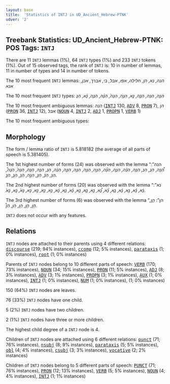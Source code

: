 ```yaml
---
layout: base
title:  'Statistics of INTJ in UD_Ancient_Hebrew-PTNK'
udver: '2'
---
```


## Treebank Statistics: UD_Ancient_Hebrew-PTNK: POS Tags: `INTJ`

There are 11 `INTJ` lemmas (1%), 64 `INTJ` types (1%) and 233 `INTJ` tokens (1%).
Out of 15 observed tags, the rank of `INTJ` is: 10 in number of lemmas, 11 in number of types and 14 in number of tokens.

The 10 most frequent `INTJ` lemmas: <em>הנה, נא, הן, חלילה, אפו, אבל, בי, אברך, אכן, אנא</em>

The 10 most frequent `INTJ` types:  <em>הִנֵּ֥ה, הִנֵּה, הִנֵּ֤ה, נָ֥א, הִנֵּ֣ה, הִנֵּה֙, הִנֵּ֨ה, הִנֵּ֛ה, נָ֨א, הִנֵּֽ</em>

The 10 most frequent ambiguous lemmas: <em>הנה</em> (<tt><a href="hbo_ptnk-pos-INTJ.html">INTJ</a></tt> 130, <tt><a href="hbo_ptnk-pos-ADV.html">ADV</a></tt> 8, <tt><a href="hbo_ptnk-pos-PRON.html">PRON</a></tt> 7), <em>הן</em> (<tt><a href="hbo_ptnk-pos-PRON.html">PRON</a></tt> 36, <tt><a href="hbo_ptnk-pos-INTJ.html">INTJ</a></tt> 12), <em>אבל</em> (<tt><a href="hbo_ptnk-pos-NOUN.html">NOUN</a></tt> 4, <tt><a href="hbo_ptnk-pos-INTJ.html">INTJ</a></tt> 2, <tt><a href="hbo_ptnk-pos-ADJ.html">ADJ</a></tt> 1, <tt><a href="hbo_ptnk-pos-PROPN.html">PROPN</a></tt> 1, <tt><a href="hbo_ptnk-pos-VERB.html">VERB</a></tt> 1)

The 10 most frequent ambiguous types:  



## Morphology

The form / lemma ratio of `INTJ` is 5.818182 (the average of all parts of speech is 5.381405).

The 1st highest number of forms (24) was observed with the lemma “הנה”: <em>הִ֠נֵּה, הִנְ, הִנְּ, הִנֵּ֖ה, הִנֵּ֗ה, הִנֵּ֛ה, הִנֵּ֞ה, הִנֵּ֣ה, הִנֵּ֤ה, הִנֵּ֥ה, הִנֵּ֧ה, הִנֵּ֨ה, הִנֵּֽ, הִנֵּֽה, הִנֵּה, הִנֵּה֙, הִנֵּה֩, הִנֶּ, הִנֶּ֔, הִנֶּ֣, הִנֶּ֣ה, הִנֶּ֥, הִנָּ֖, הִנָּ֥</em>.

The 2nd highest number of forms (20) was observed with the lemma “נא”: <em>נָ֔א, נָ֕א, נָ֖א, נָ֗א, נָ֛א, נָ֞א, נָ֠א, נָ֣א, נָ֤א, נָ֥א, נָ֨א, נָּ֛א, נָּ֜א, נָּ֣א, נָּ֤א, נָּ֥א, נָּא, נָּא֙, נָֽא, נָא֙</em>.

The 3rd highest number of forms (6) was observed with the lemma “הן”: <em>הֵ֑ן, הֵ֣ן, הֵ֤ן, הֵ֥ן, הֵן, הֵן֩</em>.

`INTJ` does not occur with any features.


## Relations

`INTJ` nodes are attached to their parents using 4 different relations: <tt><a href="hbo_ptnk-dep-discourse.html">discourse</a></tt> (219; 94% instances), <tt><a href="hbo_ptnk-dep-ccomp.html">ccomp</a></tt> (12; 5% instances), <tt><a href="hbo_ptnk-dep-parataxis.html">parataxis</a></tt> (1; 0% instances), <tt><a href="hbo_ptnk-dep-root.html">root</a></tt> (1; 0% instances)

Parents of `INTJ` nodes belong to 10 different parts of speech: <tt><a href="hbo_ptnk-pos-VERB.html">VERB</a></tt> (170; 73% instances), <tt><a href="hbo_ptnk-pos-NOUN.html">NOUN</a></tt> (34; 15% instances), <tt><a href="hbo_ptnk-pos-PRON.html">PRON</a></tt> (11; 5% instances), <tt><a href="hbo_ptnk-pos-ADJ.html">ADJ</a></tt> (8; 3% instances), <tt><a href="hbo_ptnk-pos-ADV.html">ADV</a></tt> (3; 1% instances), <tt><a href="hbo_ptnk-pos-PROPN.html">PROPN</a></tt> (3; 1% instances), <tt><a href="hbo_ptnk-pos-AUX.html">AUX</a></tt> (1; 0% instances), <tt><a href="hbo_ptnk-pos-INTJ.html">INTJ</a></tt> (1; 0% instances), <tt><a href="hbo_ptnk-pos-NUM.html">NUM</a></tt> (1; 0% instances),  (1; 0% instances)

150 (64%) `INTJ` nodes are leaves.

76 (33%) `INTJ` nodes have one child.

5 (2%) `INTJ` nodes have two children.

2 (1%) `INTJ` nodes have three or more children.

The highest child degree of a `INTJ` node is 4.

Children of `INTJ` nodes are attached using 6 different relations: <tt><a href="hbo_ptnk-dep-punct.html">punct</a></tt> (71; 76% instances), <tt><a href="hbo_ptnk-dep-nsubj.html">nsubj</a></tt> (8; 9% instances), <tt><a href="hbo_ptnk-dep-parataxis.html">parataxis</a></tt> (5; 5% instances), <tt><a href="hbo_ptnk-dep-obl.html">obl</a></tt> (4; 4% instances), <tt><a href="hbo_ptnk-dep-csubj.html">csubj</a></tt> (3; 3% instances), <tt><a href="hbo_ptnk-dep-vocative.html">vocative</a></tt> (2; 2% instances)

Children of `INTJ` nodes belong to 5 different parts of speech: <tt><a href="hbo_ptnk-pos-PUNCT.html">PUNCT</a></tt> (71; 76% instances), <tt><a href="hbo_ptnk-pos-PRON.html">PRON</a></tt> (12; 13% instances), <tt><a href="hbo_ptnk-pos-VERB.html">VERB</a></tt> (5; 5% instances), <tt><a href="hbo_ptnk-pos-NOUN.html">NOUN</a></tt> (4; 4% instances), <tt><a href="hbo_ptnk-pos-INTJ.html">INTJ</a></tt> (1; 1% instances)

